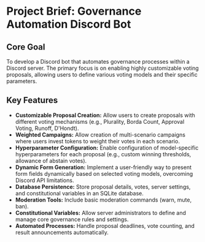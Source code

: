 # Project Brief: Governance Automation Discord Bot

## Core Goal

To develop a Discord bot that automates governance processes within a Discord server. The primary focus is on enabling highly customizable voting proposals, allowing users to define various voting models and their specific parameters.

## Key Features

*   **Customizable Proposal Creation:** Allow users to create proposals with different voting mechanisms (e.g., Plurality, Borda Count, Approval Voting, Runoff, D'Hondt).
*   **Weighted Campaigns:** Allow creation of multi-scenario campaigns where users invest tokens to weight their votes in each scenario.
*   **Hyperparameter Configuration:** Enable configuration of model-specific hyperparameters for each proposal (e.g., custom winning thresholds, allowance of abstain votes).
*   **Dynamic Form Generation:** Implement a user-friendly way to present form fields dynamically based on selected voting models, overcoming Discord API limitations.
*   **Database Persistence:** Store proposal details, votes, server settings, and constitutional variables in an SQLite database.
*   **Moderation Tools:** Include basic moderation commands (warn, mute, ban).
*   **Constitutional Variables:** Allow server administrators to define and manage core governance rules and settings.
*   **Automated Processes:** Handle proposal deadlines, vote counting, and result announcements automatically.